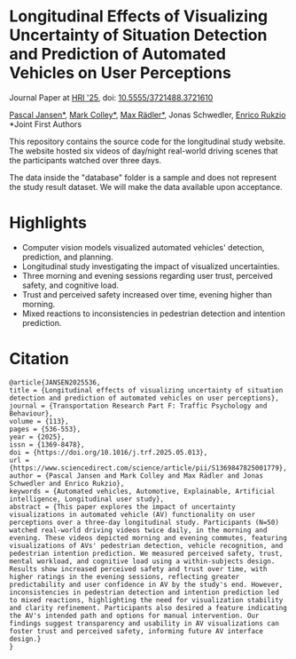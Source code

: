 # Longitudinal Effects of Visualizing Uncertainty of Situation Detection and Prediction of Automated Vehicles on User Perceptions
Journal Paper at [HRI '25](https://humanrobotinteraction.org/2025/), doi: [10.5555/3721488.3721610](https://dl.acm.org/doi/10.5555/3721488.3721610)



 [Pascal Jansen*](https://scholar.google.de/citations?user=cR1_0-EAAAAJ&hl=en), [Mark Colley*](https://scholar.google.de/citations?user=Kt5I7wYAAAAJ&hl=de&oi=ao), [Max Rädler*](https://scholar.google.com/citations?user=HmSPxPsAAAAJ&hl=en), Jonas Schwedler, [Enrico Rukzio](https://scholar.google.de/citations?user=LEu4D5gAAAAJ&hl=de&oi=ao)
*Joint First Authors


This repository contains the source code for the longitudinal study website.
The website hosted six videos of day/night real-world driving scenes that the participants watched over three days.

The data inside the "database" folder is a sample and does not represent the study result dataset.
We will make the data available upon acceptance.

# Highlights
- Computer vision models visualized automated vehicles' detection, prediction, and planning.
- Longitudinal study investigating the impact of visualized uncertainties.
- Three morning and evening sessions regarding user trust, perceived safety, and cognitive load.
- Trust and perceived safety increased over time, evening higher than morning.
- Mixed reactions to inconsistencies in pedestrian detection and intention prediction.



# Citation
```
@article{JANSEN2025536,
title = {Longitudinal effects of visualizing uncertainty of situation detection and prediction of automated vehicles on user perceptions},
journal = {Transportation Research Part F: Traffic Psychology and Behaviour},
volume = {113},
pages = {536-553},
year = {2025},
issn = {1369-8478},
doi = {https://doi.org/10.1016/j.trf.2025.05.013},
url = {https://www.sciencedirect.com/science/article/pii/S1369847825001779},
author = {Pascal Jansen and Mark Colley and Max Rädler and Jonas Schwedler and Enrico Rukzio},
keywords = {Automated vehicles, Automotive, Explainable, Artificial intelligence, Longitudinal user study},
abstract = {This paper explores the impact of uncertainty visualizations in automated vehicle (AV) functionality on user perceptions over a three-day longitudinal study. Participants (N=50) watched real-world driving videos twice daily, in the morning and evening. These videos depicted morning and evening commutes, featuring visualizations of AVs' pedestrian detection, vehicle recognition, and pedestrian intention prediction. We measured perceived safety, trust, mental workload, and cognitive load using a within-subjects design. Results show increased perceived safety and trust over time, with higher ratings in the evening sessions, reflecting greater predictability and user confidence in AV by the study's end. However, inconsistencies in pedestrian detection and intention prediction led to mixed reactions, highlighting the need for visualization stability and clarity refinement. Participants also desired a feature indicating the AV's intended path and options for manual intervention. Our findings suggest transparency and usability in AV visualizations can foster trust and perceived safety, informing future AV interface design.}
}
```
